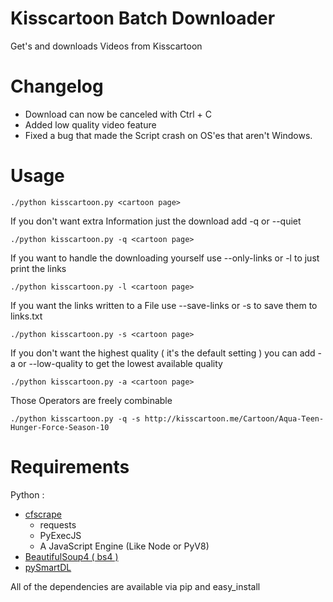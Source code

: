 # Kisscartoon Batch Downloader

Get's and downloads Videos from Kisscartoon

# Changelog

* Download can now be canceled with Ctrl + C
* Added low quality video feature
* Fixed a bug that made the Script crash on OS'es that aren't Windows.

# Usage


```./python kisscartoon.py <cartoon page> ```

If you don't want extra Information just the download add -q or --quiet

```./python kisscartoon.py -q <cartoon page> ```

If you want to handle the downloading yourself use --only-links or -l to just print the links

```./python kisscartoon.py -l <cartoon page> ```

If you want the links written to a File use --save-links or -s to save them to links.txt

```./python kisscartoon.py -s <cartoon page> ```

If you don't want the highest quality ( it's the default setting ) you can add -a or --low-quality to get the lowest available quality

```./python kisscartoon.py -a <cartoon page> ```


Those Operators are freely combinable


```./python kisscartoon.py -q -s http://kisscartoon.me/Cartoon/Aqua-Teen-Hunger-Force-Season-10```

# Requirements

Python :

* [cfscrape](https://github.com/Anorov/cloudflare-scrape/)
  * requests
  * PyExecJS
  * A JavaScript Engine (Like Node or PyV8)
* [BeautifulSoup4 ( bs4 )](https://pypi.python.org/pypi/beautifulsoup4)
* [pySmartDL](https://pypi.python.org/pypi/pySmartDL/)

All of the dependencies are available via pip and easy_install


 


